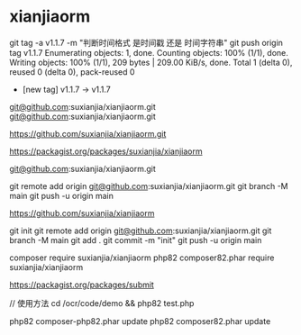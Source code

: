 # xianjiaorm
   git tag -a v1.1.7 -m "判断时间格式 是时间戳 还是 时间字符串" 
  git push origin tag v1.1.7 
Enumerating objects: 1, done.
Counting objects: 100% (1/1), done.
Writing objects: 100% (1/1), 209 bytes | 209.00 KiB/s, done.
Total 1 (delta 0), reused 0 (delta 0), pack-reused 0
 
 * [new tag]         v1.1.7 -> v1.1.7
 
git@github.com:suxianjia/xianjiaorm.git
git@github.com:suxianjia/xianjiaorm.git

https://github.com/suxianjia/xianjiaorm.git

https://packagist.org/packages/suxianjia/xianjiaorm

git@github.com:suxianjia/xianjiaorm.git

git remote add origin git@github.com:suxianjia/xianjiaorm.git
git branch -M main
git push -u origin main


https://github.com/suxianjia/xianjiaorm

git init 
git remote add origin git@github.com:suxianjia/xianjiaorm.git
git branch -M main
git add .
git commit -m "init" 
git push -u origin main

composer require suxianjia/xianjiaorm
php82 composer82.phar require  suxianjia/xianjiaorm

https://packagist.org/packages/submit
 

 // 使用方法  cd /ocr/code/demo   &&  php82 test.php 

php82 composer-php82.phar update
php82 composer82.phar update
